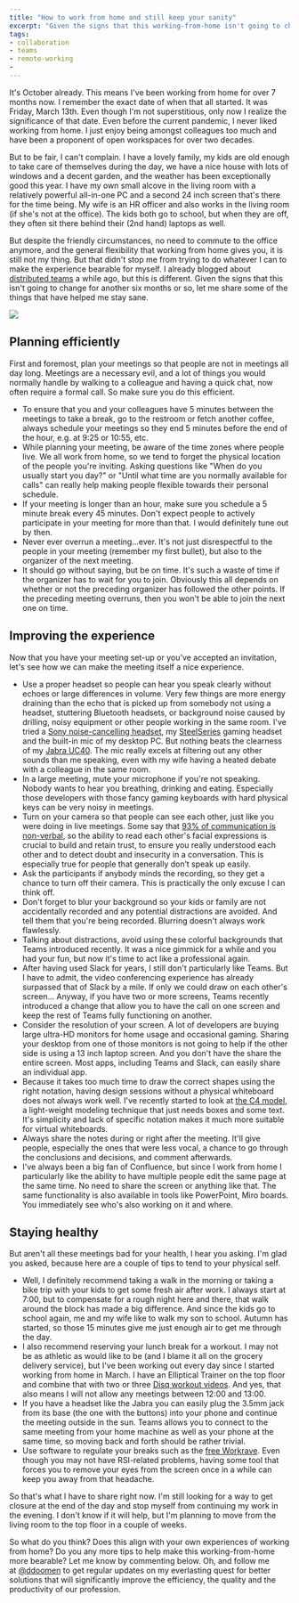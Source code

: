 ```yaml
---
title: "How to work from home and still keep your sanity"
excerpt: "Given the signs that this working-from-home isn't going to change for another six months or so, let me share some of the things that have helped me to stay sane"
tags:
- collaboration
- teams
- remote-working
- 
---
```


It's October already. This means I've been working from home for over 7 months now. I remember the exact date of when that all started. It was Friday, March 13th. Even though I'm not superstitious, only now I realize the significance of that date. Even before the current pandemic, I never liked working from home. I just enjoy being amongst colleagues too much and have been a proponent of open workspaces for over two decades. 

But to be fair, I can't complain. I have a lovely family, my kids are old enough to take care of themselves during the day, we have a nice house with lots of windows and a decent garden, and the weather has been exceptionally good this year. I have my own small alcove in the living room with a relatively powerful all-in-one PC and a second 24 inch screen that's there for the time being. My wife is an HR officer and also works in the living room (if she's not at the office). The kids both go to school, but when they are off, they often sit there behind their (2nd hand) laptops as well. 

But despite the friendly circumstances, no need to commute to the office anymore, and the general flexibility that working from home gives you, it is still not my thing. But that didn't stop me from trying to do whatever I can to make the experience bearable for myself. I already blogged about [distributed teams](https://www.continuousimprover.com/2019/03/c-9-tips-remote-teams.html) a while ago, but this is different. Given the signs that this isn't going to change for another six months or so, let me share some of the things that have helped me stay sane.

<img src="{{ site.url }}{{ site.baseurl }}/assets/images/posts/2020-10-13/luis-villasmil-mlVbMbxfWI4-unsplash.jpg" /> 

## Planning efficiently
First and foremost, plan your meetings so that people are not in meetings all day long. Meetings are a necessary evil, and a lot of things you would normally handle by walking to a colleague and having a quick chat, now often require a formal call. So make sure you do this efficient. 

* To ensure that you and your colleagues have 5 minutes between the meetings to take a break, go to the restroom or fetch another coffee, always schedule your meetings so they end 5 minutes before the end of the hour, e.g. at 9:25 or 10:55, etc.
* While planning your meeting, be aware of the time zones where people live. We all work from home, so we tend to forget the physical location of the people you're inviting. Asking questions like "When do you usually start you day?" or "Until what time are you normally available for calls" can really help making people flexible towards their personal schedule.
* If your meeting is longer than an hour, make sure you schedule a 5 minute break every 45 minutes. Don't expect people to actively participate in your meeting for more than that. I would definitely tune out by then. 
* Never ever overrun a meeting...ever. It's not just disrespectful to the people in your meeting (remember my first bullet), but also to the organizer of the next meeting. 
* It should go without saying, but be on time. It's such a waste of time if the organizer has to wait for you to join. Obviously this all depends on whether or not the preceding organizer has followed the other points. If the preceding meeting overruns, then you won't be able to join the next one on time. 

## Improving the experience
Now that you have your meeting set-up or you've accepted an invitation, let's see how we can make the meeting itself a nice experience. 

* Use a proper headset so people can hear you speak clearly without echoes or large differences in volume. Very few things are more energy draining than the echo that is picked up from somebody not using a headset, stuttering Bluetooth headsets, or background noise caused by drilling, noisy equipment or other people working in the same room. I've tried a [Sony noise-cancelling headset](https://www.whathifi.com/sony/wh-1000xm3/review), my [SteelSeries](https://steelseries.com/gaming-headsets/arctis-7) gaming headset and the built-in mic of my desktop PC. But nothing beats the clearness of my [Jabra UC40](). The mic really excels at filtering out any other sounds than me speaking, even with my wife having a heated debate with a colleague in the same room. 
* In a large meeting, mute your microphone if you're not speaking. Nobody wants to hear you breathing, drinking and eating. Especially those developers with those fancy gaming keyboards with hard physical keys can be very noisy in meetings. 
* Turn on your camera so that people can see each other, just like you were doing in live meetings. Some say that [93% of communication is non-verbal](https://www.psychologytoday.com/us/blog/beyond-words/201109/is-nonverbal-communication-numbers-game), so the ability to read each other's facial expressions is crucial to build and retain trust, to ensure you really understood each other and to detect doubt and insecurity in a conversation. This is especially true for people that generally don’t speak up easily. 
* Ask the participants if anybody minds the recording, so they get a chance to turn off their camera. This is practically the only excuse I can think off. 
* Don't forget to blur your background so your kids or family are not accidentally recorded and any potential distractions are avoided. And tell them that you're being recorded. Blurring doesn't always work flawlessly. 
* Talking about distractions, avoid using these colorful backgrounds that Teams introduced recently. It was a nice gimmick for a while and you had your fun, but now it's time to act like a professional again. 
* After having used Slack for years, I still don't particularly like Teams. But I have to admit, the video conferencing experience has already surpassed that of Slack by a mile. If only we could draw on each other's screen… Anyway, if you have two or more screens, Teams recently introduced a change that allow you to have the call on one screen and keep the rest of Teams fully functioning on another. 
* Consider the resolution of your screen. A lot of developers are buying large ultra-HD monitors for home usage and occasional gaming. Sharing your desktop from one of those monitors is not going to help if the other side is using a 13 inch laptop screen. And you don't have the share the entire screen. Most apps, including Teams and Slack, can easily share an individual app. 
* Because it takes too much time to draw the correct shapes using the right notation, having design sessions without a physical whiteboard does not always work well. I've recently started to look at [the C4 model](https://c4model.com/), a light-weight modeling technique that just needs boxes and some text. It's simplicity and lack of specific notation makes it much more suitable for virtual whiteboards.
*  Always share the notes during or right after the meeting. It'll give people, especially the ones that were less vocal, a chance to go through the conclusions and decisions, and comment afterwards. 
*  I've always been a big fan of Confluence, but since I work from home I particularly like the ability to have multiple people edit the same page at the same time. No need to share the screen or anything like that. The same functionality is also available in tools like PowerPoint, Miro boards. You immediately see who's also working on it and where. 

## Staying healthy
But aren't all these meetings bad for your health, I hear you asking. I'm glad you asked, because here are a couple of tips to tend to your physical self. 

* Well, I definitely recommend taking a walk in the morning or taking a bike trip with your kids to get some fresh air after work. I always start at 7:00, but to compensate for a rough night here and there, that walk around the block has made a big difference. And since the kids go to school again, me and my wife like to walk my son to school. Autumn has started, so those 15 minutes give me just enough air to get me through the day.
* I also recommend reserving your lunch break for a workout. I may not be as athletic as would like to be (and I blame it all on the grocery delivery service), but I've been working out every day since I started working from home in March. I have an Elliptical Trainer on the top floor and combine that with two or three [Disq workout videos](https://nl.thedisq.com/). And yes, that also means I will not allow any meetings between 12:00 and 13:00.
* If you have a headset like the Jabra you can easily plug the 3.5mm jack from its base (the one with the buttons) into your phone and continue the meeting outside in the sun. Teams allows you to connect to the same meeting from your home machine as well as your phone at the same time, so moving back and forth should be rather trivial. 
* Use software to regulate your breaks such as the [free Workrave](https://workrave.org/). Even though you may not have RSI-related problems, having some tool that forces you to remove your eyes from the screen once in a while can keep you away from that headache.

So that's what I have to share right now. I'm still looking for a way to get closure at the end of the day and stop myself from continuing my work in the evening. I don't know if it will help, but I'm planning to move from the living room to the top floor in a couple of weeks. 

So what do you think? Does this align with your own experiences of working from home? Do you any more tips to help make this working-from-home more bearable? Let me know by commenting below. Oh, and follow me at [@ddoomen](https://twitter.com/ddoomen) to get regular updates on my everlasting quest for better solutions that will significantly improve the efficiency, the quality and the productivity of our profession.